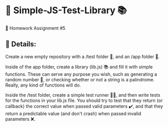 # 🚀 Simple-JS-Test-Library 📚
📝 Homework Assignment #5

## 📃 Details:

Create a new empty repository with a /test folder 📁, and an /app folder 📂.

Inside of the app folder, create a library (lib.js) 📚 and fill it with simple functions. These can serve any purpose you wish, such as generating a random number 🎲, or checking whether or not a string is a palindrome. Really, any kind of functions will do.

Inside the /test folder, create a simple test runner 🏃‍♀️, and then write tests for the functions in your lib.js file. You should try to test that they return (or callback) the correct value when passed valid parameters ✔️, and that they return a predictable value (and don't crash) when passed invalid parameters ❌.